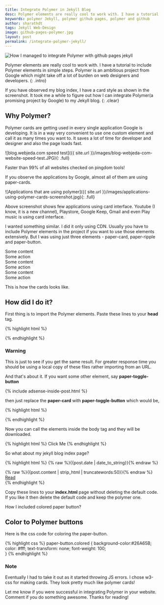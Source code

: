 ```yaml
---
title: Integrate Polymer in Jekyll Blog
desc: Polymer elements are really cool to work with. I have a tutorial to include Polymer elements in simple steps. Polymer is an ambitious project from Google which might take off a lot of burden on web designers and developers.
keywords: polymer Jekyll, polymer github pages, polymer and github
author: sharathdt
tags: Jekyll Web-Design
image: github-pages-polymer.jpg
layout: post
permalink: /integrate-polymer-jekyll/
---
```


<img alt="How I managed to integrate Polymer with github pages jekyll" title="How I managed to integrate Polymer with github pages jekyll" itemprop="thumbnailUrl" class="left half noborder" src="{{ site.url }}/images/github-pages-polymer.JPG">

<i class="fa fa-quote-left fa-3x fa-pull-left fa-border"></i>Polymer elements are really cool to work with. I have a tutorial to include Polymer elements in simple steps. Polymer is an ambitious project from Google which might take off a lot of burden on web designers and developers.
{: .intro}

If you have observed my blog index, I have a card style as shown in the screenshot. It took me a while to figure out how I can integrate Polymer(a promising project by Google) to my Jekyll blog.
{: .clear}

<div id="toc" class="clear"></div>

## Why Polymer?

Polymer cards are getting used in every single application Google is developing. It is in a way very convenient to use one custom element and call it as many times you want to. It saves a lot of time for developer and designer and also the page loads fast.

![blog.webjeda.com speed test]({{ site.url }}/images/blog-webjeda-com-website-speed-test.JPG){: .full}

Faster than 99% of all websites checked on pingdom tools!

If you observe the applications by Google, almost all of them are using paper-cards.

![Applications that are using polymer]({{ site.url }}/images/applications-using-polymer-cards-screenshot.jpg){: .full}

Above screenshot shows few applications using card interface. Youtube (I know, it is a new channel), Playstore, Google Keep, Gmail and even Play music is using card interface.

I wanted something similar. I did it only using CDN. Usually you have to include Polymer elements in the project if you want to use those elements extensively. But I was using just three elements - paper-card, paper-ripple and paper-button.

<link rel="import" href="https://cdn.rawgit.com/download/polymer-cdn/1.1.4/lib/paper-card/paper-card.html"/>

<div class="inline">
<paper-card heading="Card Title" class="card-ex">
  <div class="card-content">Some content</div>
  <div class="card-actions">
    <paper-button>Some action</paper-button>
  </div>
</paper-card>
 
 <paper-card heading="Card Title" class="amber card-ex">
  <div class="card-content">Some content</div>
  <div class="card-actions">
    <paper-button>Some action</paper-button>
  </div>
</paper-card> 
 
 <paper-card heading="Card Title" class="indigo card-ex">
  <div class="card-content">Some content</div>
  <div class="card-actions">
    <paper-button>Some action</paper-button>
  </div>
</paper-card>
</div>

This is how the cards looks like. 



## How did I do it?

First thing is to import the Polymer elements. Paste these lines to your **head** tag.

{% highlight html %}
<link rel="import" href="https://cdn.rawgit.com/download/polymer-cdn/1.1.4/lib/paper-card/paper-card.html"/>
<link rel="import" href="https://cdn.rawgit.com/download/polymer-cdn/1.1.4/lib/paper-button/paper-button.html"/>
{% endhighlight %}

<div class="warning">
<h3>Warning</h3>
<p>This is just to see if you get the same result. For greater response time you should be using a local copy of these files rather importing from an URL.</p>
</div>


And that's about it. If you want some other element, say **paper-toggle-button** 

{% include adsense-inside-post.html %}

then just replace the **paper-card** with **paper-toggle-button** which would be,

{% highlight html %}
<link rel="import" href="https://cdn.rawgit.com/download/polymer-cdn/1.1.4/lib/paper-toggle-button/paper-toggle-button.html" />
{% endhighlight %}

Now you can call the elements inside the body tag and they will be downloaded. 

{% highlight html %}
<paper-button>Click Me</paper-button>
{% endhighlight %}

So what about my jekyll blog index page?

{% highlight html %}
 <paper-card heading="{% raw %}{{post.title}}{% endraw %}">
 <time datetime="post.date | date_to_xmlschema">{% raw %}{{post.date | date_to_string}}{% endraw %}</time>
 <div class="card-content">{% raw %}{{post.content | strip_html | truncatewords:50}}{% endraw %}</div>
 <div class="card-actions">
 <a href="{% raw %}{% if site.baseurl == "/" %}{% endraw %}{% raw %}{{ post.url }}{% endraw %}{% raw %}{% else %}{% endraw %}{% raw %}{{ post.url | prepend: site.baseurl }}{% endraw %}{% raw %}{% endif %}{% endraw %}">                        
 <paper-button class="colored" raised>Read</paper-button></a>
 </div>
 </paper-card>
 {% endhighlight %}
 
Copy these lines to your **index.html** page without deleting the default code. If you like it then delete the default code and keep the polymer one.

How I included colored paper button?

## Color to Polymer buttons

Here is the css code for coloring the paper-button.

{% highlight css %} 
 paper-button.colored {
     background-color:#26A65B;
     color: #fff;
     text-transform: none;
     font-weight: 100;     
     }
{% endhighlight %}


<div class="note">
<h3>Note</h3>
<p>Eventually I had to take it out as it started throwing JS errors. I chose w3-css for making cards. They look pretty much like polymer cards!
</p>
</div>

Let me know if you were successful in integrating Polymer in your website. 
Comment if you do something awesome.
Thanks for reading!
